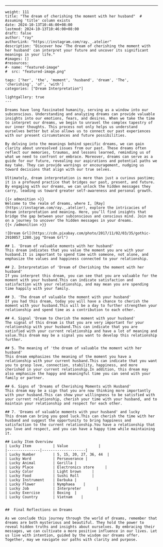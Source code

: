 ---
    weight: 111
    title: "The dream of cherishing the moment with her husband"  # Assuming 'title' column exists
    date: 2024-10-13T10:46:00+08:00
    lastmod: 2024-10-13T10:46:00+08:00
    draft: false
    author: "ray"
    authorLink: "https://instagram.com/ray._.atelier"
    description: "Discover how 'The dream of cherishing the moment with her husband' can interpret your future and uncover its significant meanings in your life."
    #images: []
    #resources:
    #- name: "featured-image"
    #  src: "featured-image.png"
    
    tags: ['her', 'the', 'moment', 'husband', 'dream', 'The', 'cherishing', 'of', 'with']
    categories: ["Dream Interpretation"]
    
    lightgallery: true
    ---
    
    Dreams have long fascinated humanity, serving as a window into our subconscious. Understanding and analyzing dreams can provide valuable insights into our emotions, fears, and desires. When we take the time to interpret our dreams, we begin to unravel the complex tapestry of our inner thoughts. This process not only helps us understand ourselves better but also allows us to connect our past experiences with our present circumstances and future possibilities.
    
    By delving into the meanings behind specific dreams, we can gain clarity about unresolved issues from our past. These dreams often reflect our memories, traumas, and lessons learned, reminding us of what we need to confront or embrace. Moreover, dreams can serve as a guide for our future, revealing our aspirations and potential paths we may take. They can provide warnings or encouragement, nudging us toward decisions that align with our true selves.
    
    Ultimately, dream interpretation is more than just a curious pastime; it is a profound practice that bridges our past, present, and future. By engaging with our dreams, we can unlock the hidden messages they carry, leading us toward greater self-awareness and personal growth.
    
    {{< admonition >}}
    Welcome to the realm of dreams, where I, [Ray](https://instagram.com/ray._.atelier), explore the intricacies of dream interpretation and meaning. Here, you’ll find insights that bridge the gap between your subconscious and conscious mind. Join me on a journey to uncover the hidden messages in your dreams.
    {{< /admonition >}}
    
    ![Dream Grl](https://cdn.pixabay.com/photo/2017/11/02/03/35/gothic-2910057_1280.jpg "Dream Grl")
    
    ## 1. 'Dream of valuable moments with her husband'
    This dream indicates that you value the moment you are with your husband.It is important to spend time with someone, not alone, and emphasize the values and happiness connected to your relationship.
    
    ## 2. Interpretation of 'Dream of Cherishing the moment with her husband'
    If you interpret this dream, you can see that you are valuable for the moment with your husband.This can indicate satisfaction and satisfaction with your relationship, and may mean you are spending time happily with your family.
    
    ## 3. 'The dream of valuable the moment with your husband'
    If you had this dream, today you will have a chance to cherish the moment with your husband.This will be a day to further strengthen your relationship and spend time as a contribution to each other.
    
    ## 4. Signal 'Dream to Cherish the moment with your husband'
    The signal of this dream is that you are very important for your relationship with your husband.This can indicate that you are satisfied with your current relationship and have a lot of meaning and value.This dream may be a signal you want to develop this relationship further.
    
    ## 5. The meaning of 'the dream of valuable the moment with her husband'
    This dream emphasizes the meaning of the moment you have a relationship with your current husband.This can indicate that you want you to grasp love, connection, stability, happiness, and more cherished in your current relationship.In addition, this dream may also emphasize the happy and meaningful time you can send with your family or partner.
    
    ## 6. Signs of 'Dreams of Cherishing Moments with Husband'
    This dream may be a sign that you are now thinking more importantly with your husband.This can show your willingness to be satisfied with your current relationship, cherish your time with your husband, and to maintain your relationship and respect for each other.
    
    ## 7. 'Dreams of valuable moments with your husband' and lucky
    This dream can bring you good luck.This can cherish the time with her husband and suggest the opportunity to bring happiness and satisfaction to the current relationship.You have a relationship that you love and respect, and you can have a happy time while maintaining it.
    
    ## Lucky Item Overview
    | Lucky Item          | Value              |
    |---------------|--------------------|
    | Lucky Number        | 5, 15, 20, 27, 36, 44  |
    | Lucky Word          | Perseverance |
    | Lucky Animal        | Gorilla |
    | Lucky Place         | Electronics store     |
    | Lucky Color         | Light brown     |
    | Lucky Food          | Sushi Roll      |
    | Lucky Instrument    | Darbuka |
    | Lucky Flower        | Nymphaea    |
    | Lucky Job           | Interpreter       |
    | Lucky Exercise      | Boxing  |
    | Lucky Country       | Vietnam    |
    
    
    ##  Final Reflections on Dreams
    
    As we conclude this journey through the world of dreams, remember that dreams are both mysterious and beautiful. They hold the power to reveal hidden truths and insights about ourselves. By embracing their messages, we can cultivate a more positive influence in our lives. Let us live with intention, guided by the wisdom our dreams offer. Together, may we navigate our paths with clarity and purpose.
    